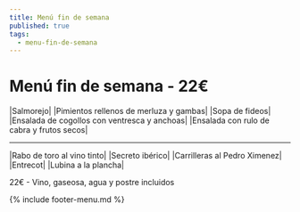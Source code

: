 ```yaml
---
title: Menú fin de semana
published: true
tags:
  - menu-fin-de-semana
---
```


# Menú fin de semana - 22€

|Salmorejo|
|Pimientos rellenos de merluza y gambas|
|Sopa de fideos|
|Ensalada de cogollos con ventresca y anchoas|
|Ensalada con rulo de cabra y frutos secos|

------

|Rabo de toro al vino tinto|
|Secreto ibérico|
|Carrilleras al Pedro Ximenez|
|Entrecot|
|Lubina a la plancha|

22€ - Vino, gaseosa, agua y postre incluidos

{% include footer-menu.md %}
